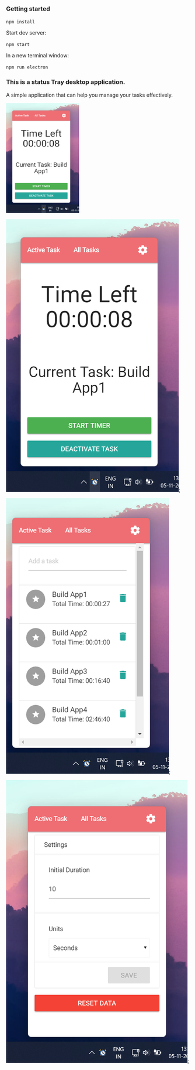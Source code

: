 ### Getting started

`npm install`

Start dev server:

`npm start`

In a new terminal window:

`npm run electron`

### This is a status Tray desktop application.
A simple application that can help you manage your tasks effectively.

<img src="src/assets/ss1.png" alt="Active Tasks" width="200" height="300" />

![Active Tasks](src/assets/ss1.png);

![All Tasks](src/assets/ss2.png);

![Settings](src/assets/ss3.png);
